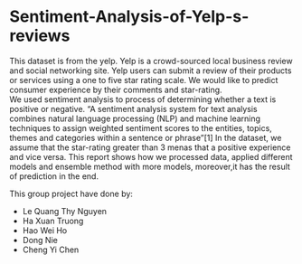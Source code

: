 # Sentiment-Analysis-of-Yelp-s-reviews
This dataset is from the yelp. Yelp is a crowd-sourced local business review and social networking site.  Yelp users can submit a review of their products or services using a one to five star rating scale. We would like to predict consumer experience by their comments and star-rating.  
We used sentiment analysis to process of determining whether a text is positive or negative. “A sentiment analysis system for text analysis combines natural language processing (NLP) and machine learning techniques to assign weighted sentiment scores to the entities, topics, themes and categories within a sentence or phrase”[1]
In the dataset, we assume that the star-rating greater than 3 menas that a positive experience and vice versa. 
This report shows how we processed data, applied different models and ensemble method with more models, moreover,it has the result of prediction in the end.

This group project have done by:
- Le Quang Thy Nguyen
- Ha Xuan Truong
- Hao Wei Ho
- Dong Nie
- Cheng Yi Chen
